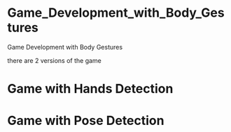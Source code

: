 # Game_Development_with_Body_Gestures
Game Development with Body Gestures

there are 2 versions of the game
# Game with Hands Detection
# Game with Pose Detection
